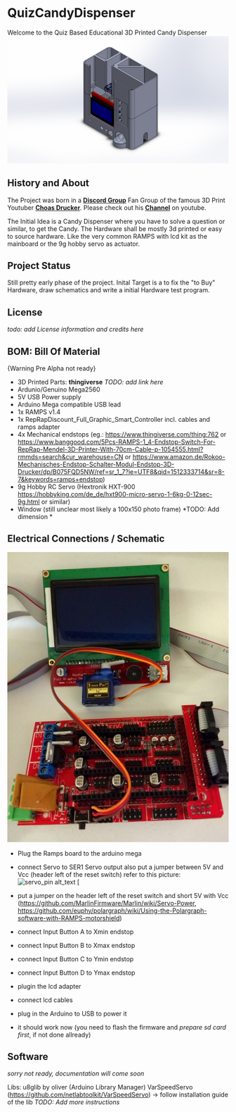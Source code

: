 QuizCandyDispenser
===================

Welcome to the Quiz Based Educational 3D Printed Candy Dispenser
![preview alt_text](https://raw.githubusercontent.com/FrYakaTKoP/QuizCandyDispenser/master/doc/preview.JPG)


History and About
-------------
The Project was born in a [**Discord Group**](https://discordapp.com/invite/KWpvRSs) Fan Group of the famous 3D Print Youtuber [**Choas Drucker**](https://www.youtube.com/user/ufgBishob).  Please check out his [**Channel**](https://www.youtube.com/user/ufgBishob) on youtube. 

The Initial Idea is a Candy Dispenser where you have to solve a question or similar, to get the Candy. The Hardware shall be mostly 3d printed or easy to source hardware. Like the very common RAMPS with lcd kit as the mainboard or the 9g hobby servo as actuator. 

Project Status
-----------

Still pretty early phase of the project.  Inital Target is a to fix the "to Buy" Hardware, draw schematics and write a initial Hardware test program.

License
----
*todo: add License information and credits here*


BOM: Bill Of Material
-------------

{Warning Pre Alpha not ready}

- 3D Printed Parts:
**thingiverse** *TODO: add link here*
- Ardunio/Genuino Mega2560
- 5V USB Power supply
- Arduino Mega compatible USB lead
- 1x RAMPS v1.4 
- 1x RepRapDiscount_Full_Graphic_Smart_Controller
incl. cables and ramps adapter
- 4x Mechanical endstops (eg.: https://www.thingiverse.com/thing:762 or https://www.banggood.com/5Pcs-RAMPS-1_4-Endstop-Switch-For-RepRap-Mendel-3D-Printer-With-70cm-Cable-p-1054555.html?rmmds=search&cur_warehouse=CN or https://www.amazon.de/Rokoo-Mechanisches-Endstop-Schalter-Modul-Endstop-3D-Drucker/dp/B075FQD5NW/ref=sr_1_7?ie=UTF8&qid=1512333714&sr=8-7&keywords=ramps+endstop)
- 9g Hobby RC Servo (Hextronik HXT-900 https://hobbyking.com/de_de/hxt900-micro-servo-1-6kg-0-12sec-9g.html or similar)
- Window (still unclear most likely a 100x150 photo frame) *TODO: Add dimension *


Electrical Connections / Schematic
-------------

![electronics alt_text](https://raw.githubusercontent.com/FrYakaTKoP/QuizCandyDispenser/master/doc/electronics.jpg)

- Plug the Ramps board to the arduino mega
- connect Servo to SER1 Servo output also put a jumper between 5V and Vcc (header left of the reset switch)
  refer to this picture:  
![servo_pin alt_text](https://raw.githubusercontent.com/FrYakaTKoP/QuizCandyDispenser/master/doc/servo_pin.JPG)
	[

- put a jumper on the header left of the reset switch and short 5V with Vcc (https://github.com/MarlinFirmware/Marlin/wiki/Servo-Power, https://github.com/euphy/polargraph/wiki/Using-the-Polargraph-software-with-RAMPS-motorshield)
- connect Input Button A to Xmin endstop
- connect Input Button B to Xmax endstop
- connect Input Button C to Ymin endstop
- connect Input Button D to Ymax endstop
- plugin the lcd adapter
- connect lcd cables
- plug in the Arduino to USB to power it
- it should work now (you need to flash the firmware and *prepare sd card first*, if not done allready)



Software
---

*sorry not ready, documentation will come soon*

Libs:
u8glib by oliver (Arduino Library Manager)
VarSpeedServo (https://github.com/netlabtoolkit/VarSpeedServo) -> follow installation guide of the lib *TODO: Add more instructions*

